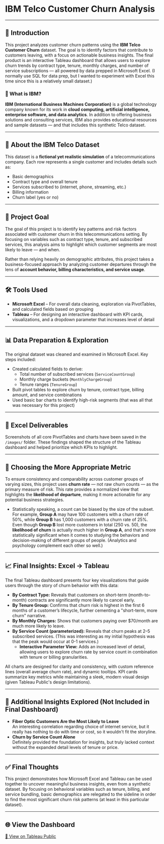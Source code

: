 # IBM Telco Customer Churn Analysis

---

## 📘 Introduction
This project analyzes customer churn patterns using the **IBM Telco Customer Churn** dataset. The goal is to identify factors that contribute to customers leaving, with a focus on actionable business insights. The final product is an interactive Tableau dashboard that allows users to explore churn trends by contract type, tenure, monthly charges, and number of service subscriptions — all powered by data prepped in Microsoft Excel. (I normally use SQL for data prep, but I wanted to experiment with Excel this time since this is a relatively small dataset.)

### 🧠 What is IBM?
**IBM (International Business Machines Corporation)** is a global technology company known for its work in **cloud computing, artificial intelligence, enterprise software, and data analytics**. In addition to offering business solutions and consulting services, IBM also provides educational resources and sample datasets — and that includes this synthetic Telco dataset.

---

## 🏢 About the IBM Telco Dataset
This dataset is a **fictional yet realistic simulation** of a telecommunications company. Each row represents a single customer and includes details such as:
- Basic demographics
- Contract type and overall tenure 
- Services subscribed to (internet, phone, streaming, etc.)  
- Billing information  
- Churn label (yes or no)

---

## 🎯 Project Goal
The goal of this project is to identify key patterns and risk factors associated with customer churn in this telecommunications setting. By focusing on variables such as contract type, tenure, and subscribed services, this analysis aims to highlight which customer segments are most likely to leave — and when.

Rather than relying heavily on demographic attributes, this project takes a business-focused approach by analyzing customer departures through the lens of **account behavior, billing characteristics, and service usage**.

---

## 🛠️ Tools Used

- **Microsoft Excel** – For overall data cleaning, exploration via PivotTables, and calculated fields based on grouping 
- **Tableau** – For designing an interactive dashboard with KPI cards, visualizations, and a dropdown parameter that increases level of detail

---

## 📊 Data Preparation & Exploration

The original dataset was cleaned and examined in Microsoft Excel. Key steps included:

- Created calculated fields to derive:
  - Total number of subscribed services (`ServiceCountGroup`)
  - Monthly charge buckets (`MonthlyChargeGroup`)
  - Tenure ranges (`TenureGroup`)
- Built pivot tables to explore churn by tenure, contract type, billing amount, and service combinations
- Used basic bar charts to identify high-risk segments (that was all that was necessary for this project)

---

## 📁 Excel Deliverables

Screenshots of all core PivotTables and charts have been saved in the `/images/` folder. These findings shaped the structure of the Tableau dashboard and helped prioritize which KPIs to highlight.

---

## 📐 Choosing the More Appropriate Metric

To ensure consistency and comparability across customer groups of varying sizes, this project uses **churn rate** — not raw churn counts — as the primary measure of risk. This rate provides a normalized view that highlights the **likelihood of departure**, making it more actionable for any potential business strategies.
- Statistically speaking, a count can be biased by the size of the subset. For example, **Group A** may have 100 customers with a churn rate of 50%, while **Group B** has 1,000 customers with a churn rate of 25%. Even though **Group B** lost more customers in total (250 vs. 50), the **likelihood of churn** is actually much higher in **Group A**, and that's more statistically significant when it comes to studying the behaviors and decision-making of different groups of people. (Analytics and psychology complement each other so well.)

---

## 📈 Final Insights: Excel → Tableau
The final Tableau dashboard presents four key visualizations that guide users through the story of churn behavior with this data:

- **By Contract Type:** Reveals that customers on short-term (month-to-month) contracts are significantly more likely to cancel early.
- **By Tenure Group:** Confirms that churn risk is highest in the first 6 months of a customer’s lifecycle, further cementing a "short-term, more churn" narrative.
- **By Monthly Charges:** Shows that customers paying over $70/month are much more likely to leave.
- **By Service Count (parameterized):** Reveals that churn peaks at 2–5 subscribed services. (This was interesting as my initial hypothesis was that the peak would occur at 0-1 services.)
  - **Interactive Parameter View:** Adds an increased level of detail, allowing users to explore churn rate by service count in combination with tenure or billing granularities.

All charts are designed for clarity and consistency, with custom reference lines (overall average churn rate), and dynamic tooltips. KPI cards summarize key metrics while maintaining a sleek, modern visual design (given Tableau Public's design limitations).

---

## 🔎 Additional Insights Explored (Not Included in Final Dashboard)

- **Fiber Optic Customers Are the Most Likely to Leave**  
  An interesting correlation regarding choice of internet service, but it really has nothing to do with time or cost, so it wouldn't fit the storyline.
- **Churn by Service Count Alone**  
  Definitely provided the foundation for insights, but truly lacked context without the expanded detail levels of tenure or price.

---

## ✅ Final Thoughts
This project demonstrates how Microsoft Excel and Tableau can be used together to uncover meaningful business insights, even from a synthetic dataset. By focusing on behavioral variables such as tenure, billing, and service bundling, basic demographics are relegated to the sideline in order to find the most significant churn risk patterns (at least in this particular dataset).

---

## 🌐 View the Dashboard  
[📎 View on Tableau Public](https://public.tableau.com/app/profile/dylan.barrett1539/viz/UnderstandingChurnPatternsBehindCustomerDepartures/Dashboard)

